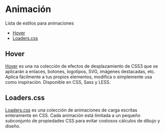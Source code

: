 # Animación

Lista de estilos para animaciones

- [Hover](/c/css/animacion#hover)
- [Loaders.css](/c/css/animacion#)
<!-- 
- [](/c/css/animacion#)
-->

## Hover

[Hover](https://github.com/IanLunn/Hover) es una na colección de efectos de desplazamiento de CSS3 que se aplicarán a enlaces, botones, logotipos, SVG, imágenes destacadas, etc. Aplica fácilmente a tus propios elementos, modifica o simplemente usa como inspiración. Disponible en CSS, Sass y LESS.

## Loaders.css

[Loaders.css](https://github.com/ConnorAtherton/loaders.css) es una colección de animaciones de carga escritas enteramente en CSS. Cada animación está limitada a un pequeño subconjunto de propiedades CSS para evitar costosos cálculos de dibujo y diseño.
